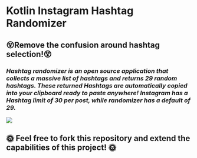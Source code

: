 # Kotlin Instagram Hashtag Randomizer

## **:dizzy_face:Remove the confusion around hashtag selection!:dizzy_face:**

### ***Hashtag randomizer is an open source application that collects a massive list of hashtags and returns 29 random hashtags. These returned Hashtags are automatically copied into your clipboard ready to paste anywhere! Instagram has a Hashtag limit of 30 per post, while randomizer has a default of 29.***



![](HashtagRandomizer.gif)


## **:sun_with_face: Feel free to fork this repository and extend the capabilities of this project! :sun_with_face:**
